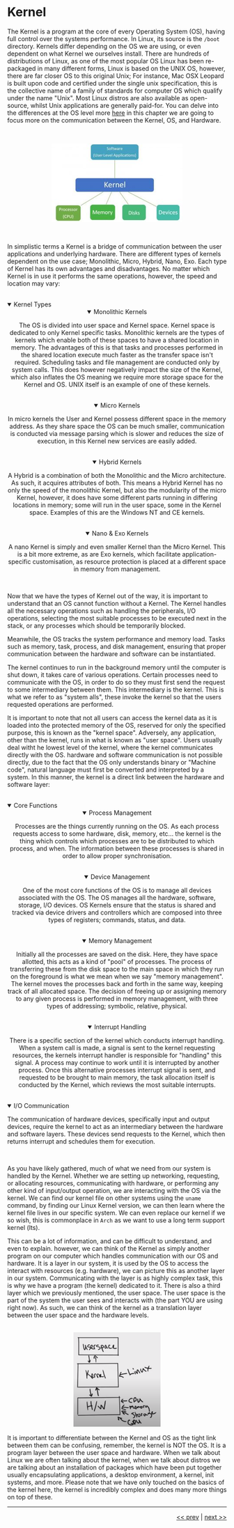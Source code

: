 # Kernel

The Kernel is a program at the core of every Operating System (OS), having full control over the systems performance. In Linux, its source is the `/boot` directory. Kernels differ depending on the OS we are using, or even dependent on what Kernel we ourselves install. There are hundreds of distributions of Linux, as one of the most popular OS Linux has been re-packaged in many different forms, Linux is based on the UNIX OS, however, there are far closer OS to this original Unix; For instance, Mac OSX Leopard is built upon code and certified under the single unix specification, this is the collective name of a family of standards for computer OS which qualify under the name "Unix". Most Linux distros are also available as open-source, whilst Unix applications are generally paid-for. You can delve into the differences at the OS level more [here](https://techcrunch.com/2008/03/24/arent-unix-and-linux-the-same-thing-yes-and-no/?guccounter=1&guce_referrer=aHR0cHM6Ly9zZWFyY2guYnJhdmUuY29tLw&guce_referrer_sig=AQAAAB6KeeztfoiCZVSp2VxL_0WwD1YDcQXM7iuuWxKPnRs_O5kHcLCBwcYUWTHi8lmaw-SGywPaUOLeWyjMXAj6rTHqFSTGr98hcmvBDVnSkht3p3HJXf05RdWJD99h3gEChxDl9fnm9nrHa0M-OInyMB23-1N2lzS9v64FoEst4OoR) in this chapter we are going to focus more on the communication between the Kernel, OS, and Hardware.

<br />

<div align="center">

![Kernel Interaction](../images/kernelOS.jpg)

</div>

<br />

In simplistic terms a Kernel is a bridge of communication between the user applications and underlying hardware. There are different types of kernels dependent on the use case; Monolithic, Micro, Hybrid, Nano, Exo. Each type of Kernel has its own advantages and disadvantages. No matter which Kernel is in use it performs the same operations, however, the speed and location may vary:

<br />

<details open>
<summary>Kernel Types</summary>

<div align="center">

<details open>
<summary>Monolithic Kernels</summary>

The OS is divided into user space and Kernel space. Kernel space is dedicated to only Kernel specific tasks. Monolithic kernels are the types of kernels which enable both of these spaces to have a shared location in memory. The advantages of this is that tasks and processes performed in the shared location execute much faster as the transfer space isn't required. Scheduling tasks and file management are conducted only by system calls. This does however negatively impact the size of the Kernel, which also inflates the OS meaning we require more storage space for the Kernel and OS. UNIX itself is an example of one of these kernels.

</details>

</div>

<br />

<div align="center">

<details open>
<summary>Micro Kernels</summary>

In micro kernels the User and Kernel possess different space in the memory address. As they share space the OS can be much smaller, communication is conducted via message parsing which is slower and reduces the size of execution, in this Kernel new services are easily added.

</details>

</div>

<br />

<div align="center">

<details open>
<summary>Hybrid Kernels</summary>

A Hybrid is a combination of both the Monolithic and the Micro architecture. As such, it acquires attributes of both. This means a Hybrid Kernel has no only the speed of the monolithic Kernel, but also the modularity of the micro Kernel, however, it does have some different parts running in differing locations in memory; some will run in the user space, some in the Kernel space. Examples of this are the Windows NT and CE kernels.

</details>

</div>


<br />

<div align="center">

<details open>
<summary>Nano & Exo Kernels</summary>

A nano Kernel is simply and even smaller Kernel than the Micro Kernel. This is a bit more extreme, as are Exo kernels, which facilitate application-specific customisation, as resource protection is placed at a different space in memory from management.

</details>

</div>

</details>

<br />

Now that we have the types of Kernel out of the way, it is important to understand that an OS cannot function without a Kernel. The Kernel handles all the necessary operations such as handling the peripherals, I/O operations, selecting the most suitable processes to be executed next in the stack, or any processes which should be temporarily blocked.

Meanwhile, the OS tracks the system performance and memory load. Tasks such as memory, task, process, and disk management, ensuring that proper communication between the hardware and software can be instantiated.

The kernel continues to run in the background memory until the computer is shut down, it takes care of various operations. Certain processes need to communicate with the OS, in order to do so they must first send the request to some intermediary between them. This intermediary is the kernel. This is what we refer to as "system alls", these invoke the kernel so that the users requested operations are performed.

It is important to note that not all users can access the kernel data as it is loaded into the protected memory of the OS, reserved for only the specified purpose, this is known as the "kernel space". Adversely, any application, other than the kernel, runs in what is known as "user space". Users usually deal witht he lowest level of the kernel, where the kernel communicates directly with the OS. hardware and software communication is not possible directly, due to the fact that the OS only understands binary or "Machine code", natural language must first be converted and interpreted by a system. In this manner, the kernel is a direct link between the hardware and software layer:

<br />

<details open>
<summary>Core Functions</summary>

<div align="center">

<details open>
<summary>Process Management</summary>

Processes are the things currently running on the OS. As each process requests access to some hardware, disk, memory, etc... the kernel is the thing which controls which processes are to be distributed to which process, and when. The information between these processes is shared in order to allow proper synchronisation.

</details>

</div>

<br />

<div align="center">

<details open>
<summary>Device Management</summary>

One of the most core functions of the OS is to manage all devices associated with the OS. The OS manages all the hardware, software, storage, I/O devices. OS Kernels ensure that the status is shared and tracked via device drivers and controllers which are composed into three types of registers; commands, status, and data.


</details>

</div>

<br />

<div align="center">

<details open>
<summary>Memory Management</summary>

Initially all the processes are saved on the disk. Here, they have space allotted, this acts as a kind of "pool" of processes. The process of transferring these from the disk space to the main space in which they run on the foreground is what we mean when we say "memory management". The kernel moves the processes back and forth in the same way, keeping track of all allocated space. The decision of freeing up or assigning memory to any given process is performed in memory management, with three types of addressing; symbolic, relative, physical.

</details>

</div>


<br />

<div align="center">

<details open>
<summary>Interrupt Handling</summary>

There is a specific section of the kernel which conducts interrupt handling. When a system call is made, a signal is sent to the kernel requesting resources, the kernels interrupt handler is responsible for "handling" this signal. A process may continue to work until it is interrupted by another process. Once this alternative processes interrupt signal is sent, and requested to be brought to main memory, the task allocation itself is conducted by the Kernel, which reviews the most suitable interrupts.

</details>

</div>

</details>

<br />

<details open>
<summary>I/O Communication</summary>

The communication of hardware devices, specifically input and output devices, require the kernel to act as an intermediary between the hardware and software layers. These devices send requests to the Kernel, which then returns interrupt and schedules them for execution.

</details>

</div>

</details>

<br />

As you have likely gathered, much of what we need from our system is handled by the Kernel. Whether we are setting up networking, requesting, or allocating resources, communicating with hardware, or performing any other kind of input/output operation, we are interacting with the OS via the kernel. We can find our kernel file on other systems using the `uname` command, by finding our Linux Kernel version, we can then learn where the kernel file lives in our specific system. We can even replace our kernel if we so wish, this is commonplace in `Arch` as we want to use a long term support kernel (lts).

This can be a lot of information, and can be difficult to understand, and even to explain. however, we can think of the Kernel as simply another program on our computer which handles communication with our OS and hardware. It is a layer in our system, it is used by the OS to access the interact with resources (e.g. hardware), we can picture this as another layer in our system. Communicating with the layer is as highly complex task, this is why we have a program (the kernel) dedicated to it. There is also a third layer which we previously mentioned, the user space. The user space is the part of the system the user sees and interacts with (the part YOU are using right now). As such, we can think of the kernel as a translation layer between the user space and the hardware levels.

<br />

<div align="center">

<img src="../images/kernelcomms.png" alt="kernel comms" style="width: 200px">

</div>

It is important to differentiate between the Kernel and OS as the tight link between them can be confusing, remember, the kernel is NOT the OS. It is a program layer between the user space and hardware. When we talk about Linux we are often talking about the kernel, when we talk about distros we are talking about an installation of packages which have been put together usually encapsulating applications, a desktop environment, a kernel, init systems, and more. Please note that we have only touched on the basics of the kernel here, the kernel is incredibly complex and does many more things on top of these.

___

<div align="right">

[<< prev](./17_editingfiles.md) | [next >>]()
</div>